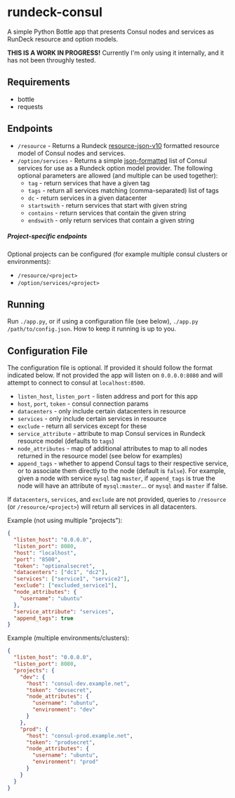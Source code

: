# rundeck-consul

A simple Python Bottle app that presents Consul nodes and services as RunDeck
resource and option models.

**THIS IS A WORK IN PROGRESS!**
Currently I'm only using it internally, and it has not been throughly tested.

## Requirements
* bottle
* requests

## Endpoints
* `/resource` - Returns a Rundeck [resource-json-v10][1] formatted resource
  model of Consul nodes and services.
* `/option/services` - Returns a simple [json-formatted][2] list of Consul services
  for use as a Rundeck option model provider. The following optional parameters are
  allowed (and multiple can be used together):
  * `tag` - return services that have a given tag
  * `tags` - return all services matching (comma-separated) list of tags
  * `dc` - return services in a given datacenter
  * `startswith` - return services that start with given string
  * `contains` - return services that contain the given string
  * `endswith` - only return services that contain a given string

##### Project-specific endpoints
Optional projects can be configured (for example multiple consul clusters
or environments):
* `/resource/<project>`
* `/option/services/<project>`

## Running
Run `./app.py`, or if using a configuration file (see below),
`./app.py /path/to/config.json`. How to keep it running is up to you.

## Configuration File
The configuration file is optional. If provided it should follow the format
indicated below. If not provided the app will listen on `0.0.0.0:8080` and
will attempt to connect to consul at `localhost:8500`.

* `listen_host`, `listen_port` - listen address and port for this app
* `host`, `port`, `token` - consul connection params
* `datacenters` - only include certain datacenters in resource
* `services` - only include certain services in resource
* `exclude` - return all services except for these
* `service_attribute` - attribute to map Consul services in Rundeck resource
  model (defaults to `tags`)
* `node_attributes` - map of additional attributes to map to all nodes returned
  in the resource model (see below for examples)
* `append_tags` - whether to append Consul tags to their respective service,
  or to associate them directly to the node (default is `false`).  For example,
  given a node with service `mysql` tag `master`, if `append_tags` is true the
  node will have an attribute of `mysql:master`... or `mysql` and `master` if false.

If `datacenters`, `services`, and `exclude` are not provided, queries to
`/resource` (or `/resource/<project>`) will return all services in all datacenters.

Example (not using multiple "projects"):
```json
{
  "listen_host": "0.0.0.0",
  "listen_port": 8080,
  "host": "localhost",
  "port": "8500",
  "token": "optionalsecret",
  "datacenters": ["dc1", "dc2"],
  "services": ["service1", "service2"],
  "exclude": ["excluded_service1"],
  "node_attributes": {
    "username": "ubuntu"
  },
  "service_attribute": "services",
  "append_tags": true
}
```

Example (multiple environments/clusters):
```json
{
  "listen_host": "0.0.0.0",
  "listen_port": 8080,
  "projects": {
    "dev": {
      "host": "consul-dev.example.net",
      "token": "devsecret",
      "node_attributes": {
        "username": "ubuntu",
        "environment": "dev"
      }
    },
    "prod": {
      "host": "consul-prod.example.net",
      "token": "prodsecret",
      "node_attributes": {
        "username": "ubuntu",
        "environment": "prod"
      }
    }
  }
}
```

[1]: http://rundeck.org/docs/man5/resource-json.html
[2]: http://rundeck.org/docs/manual/jobs.html#json-format
